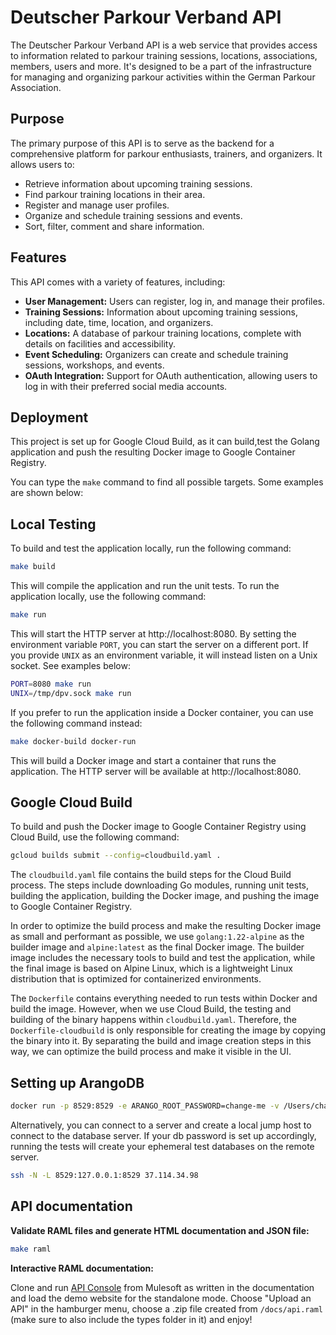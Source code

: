 # Deutscher Parkour Verband API

The Deutscher Parkour Verband API is a web service that provides access to information related to parkour training
sessions, locations, associations, members, users and more. It's designed to be a part of the infrastructure for
managing and organizing parkour activities within the German Parkour Association.

## Purpose

The primary purpose of this API is to serve as the backend for a comprehensive platform for parkour enthusiasts,
trainers, and organizers. It allows users to:

- Retrieve information about upcoming training sessions.
- Find parkour training locations in their area.
- Register and manage user profiles.
- Organize and schedule training sessions and events.
- Sort, filter, comment and share information.

## Features

This API comes with a variety of features, including:

- **User Management:** Users can register, log in, and manage their profiles.
- **Training Sessions:** Information about upcoming training sessions, including date, time, location, and organizers.
- **Locations:** A database of parkour training locations, complete with details on facilities and accessibility.
- **Event Scheduling:** Organizers can create and schedule training sessions, workshops, and events.
- **OAuth Integration:** Support for OAuth authentication, allowing users to log in with their preferred social media accounts.

## Deployment
This project is set up for Google Cloud Build, as it can build,test the Golang application and push the
resulting Docker image to Google Container Registry.

You can type the `make` command to find all possible targets. Some examples are shown below:

## Local Testing
To build and test the application locally, run the following command:

```sh
make build
```
This will compile the application and run the unit tests. To run the application locally, use the following command:
```sh
make run
```
This will start the HTTP server at http://localhost:8080.
By setting the environment variable `PORT`, you can start the server on a different port.
If you provide `UNIX` as an environment variable, it will instead listen on a Unix socket.
See examples below:
```sh
PORT=8080 make run
UNIX=/tmp/dpv.sock make run
```

If you prefer to run the application inside a Docker container, you can use the following command instead:
```sh
make docker-build docker-run
```
This will build a Docker image and start a container that runs the application. The HTTP server will be available
at http://localhost:8080.

## Google Cloud Build
To build and push the Docker image to Google Container Registry using Cloud Build, use the following command:
```sh
gcloud builds submit --config=cloudbuild.yaml .
```
The `cloudbuild.yaml` file contains the build steps for the Cloud Build process. The steps include downloading
Go modules, running unit tests, building the application, building the Docker image, and pushing the image to
Google Container Registry.

In order to optimize the build process and make the resulting Docker image as small and performant as possible,
we use `golang:1.22-alpine` as the builder image and `alpine:latest` as the final Docker image. The builder
image includes the necessary tools to build and test the application, while the final image is based on Alpine
Linux, which is a lightweight Linux distribution that is optimized for containerized environments.

The `Dockerfile` contains everything needed to run tests within Docker and build the image. However, when we use
Cloud Build, the testing and building of the binary happens within `cloudbuild.yaml`. Therefore, the
`Dockerfile-cloudbuild` is only responsible for creating the image by copying the binary into it. By separating
the build and image creation steps in this way, we can optimize the build process and make it visible in the UI.

## Setting up ArangoDB

```sh
docker run -p 8529:8529 -e ARANGO_ROOT_PASSWORD=change-me -v /Users/changeme/path/to/dpv-db:/var/lib/arangodb3 arangodb/arangodb:latest
```

Alternatively, you can connect to a server and create a local jump host to connect to the database server. If your db
password is set up accordingly, running the tests will create your ephemeral test databases on the remote server.

```sh
ssh -N -L 8529:127.0.0.1:8529 37.114.34.98
```

## API documentation

**Validate RAML files and generate HTML documentation and JSON file:**

```sh
make raml
```

**Interactive RAML documentation:**

Clone and run [API Console](https://github.com/mulesoft/api-console) from Mulesoft as written in the documentation
and load the demo website for the standalone mode. Choose "Upload an API" in the hamburger menu, choose a .zip file
created from `/docs/api.raml` (make sure to also include the types folder in it) and enjoy!